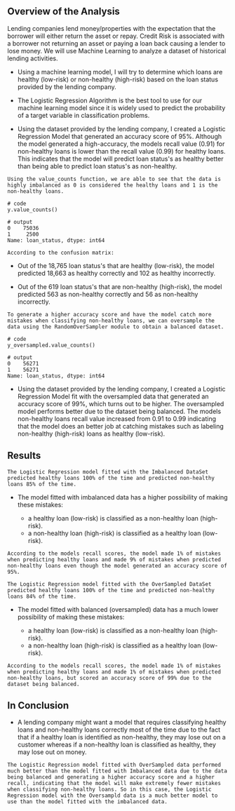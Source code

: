 
## **Overview of the Analysis**

Lending companies lend money/properties with the expectation that the borrower will either return the asset or repay. Credit Risk is associated with a borrower not returning an asset or paying a loan back causing a lender to lose money. We will use Machine Learning to analyze a dataset of historical lending activities.


* Using a machine learning model, I will try to determine which loans are healthy (low-risk) or non-healthy (high-risk) based on the loan status provided by the lending company. 

* The Logistic Regression Algorithm is the best tool to use for our machine learning model since it is widely used to predict the probability of a target variable in classification problems.  

* Using the dataset provided by the lending company, I created a Logistic Regression Model that generated an accuracy score of 95%. Although the model generated a high-accuracy, the models recall value (0.91) for non-healthy loans is lower than the recall value (0.99) for healthy loans. This indicates that the model will predict loan status's as healthy better than being able to predict loan status's as non-healthy. 


`Using the value_counts function, we are able to see that the data is highly imbalanced as 0 is considered the healthy loans and 1 is the non-healthy loans.`

```
# code
y.value_counts()

# output
0    75036
1     2500
Name: loan_status, dtype: int64
```

`According to the confusion matrix:`

* Out of the 18,765 loan status's that are healthy (low-risk), the model predicted 18,663 as 
   healthy correctly and 102 as healthy incorrectly. 

* Out of the 619 loan status's that are non-healthy (high-risk), the model 
   predicted 563 as non-healthy correctly and 56 as non-healthy incorrectly.


`To generate a higher accuracy score and have the model catch more mistakes when classifying non-healthy loans, we can oversample the data using the RandomOverSampler module to obtain a balanced dataset.`

```
# code
y_oversampled.value_counts()

# output
0    56271
1    56271
Name: loan_status, dtype: int64
```

  * Using the dataset provided by the lending company, I created a Logistic Regression Model fit with the oversampled data that generated an accuracy score of 99%, which turns out to be higher. The oversampled model performs better due to the dataset being balanced. The models non-healthy loans recall value increased from 0.91 to 0.99 indicating that the model does an better job at catching mistakes such as labeling non-healthy (high-risk) loans as healthy (low-risk).


## Results

`The Logistic Regression model fitted with the Imbalanced DataSet predicted healthy loans 100% of the time and predicted non-healthy loans 85% of the time.`


* The model fitted with imbalanced data has a higher possibility of making these mistakes: 

  * a healthy loan (low-risk) is classified as a non-healthy loan (high-risk).
  * a non-healthy loan (high-risk) is classified as a healthy loan (low-risk).


`According to the models recall scores, the model made 1% of mistakes when predicting healthy loans and made 9% of mistakes when predicted non-healthy loans even though the model generated an accuracy score of 95%.`



`The Logistic Regression model fitted with the OverSampled DataSet predicted healthy loans 100% of the time and predicted non-healthy loans 84% of the time.`



* The model fitted with balanced (oversampled) data has a much lower possibility of making these mistakes: 

  * a healthy loan (low-risk) is classified as a non-healthy loan (high-risk).
  * a non-healthy loan (high-risk) is classified as a healthy loan (low-risk).


`According to the models recall scores, the model made 1% of mistakes when predicting healthy loans and made 1% of mistakes when predicted non-healthy loans, but scored an accuracy score of 99% due to the dataset being balanced.`


## In Conclusion

* A lending company might want a model that requires classifying healthy loans and non-healthy loans correctly most of the time due to the fact that if a healthy loan is identified as non-healthy, they may lose out on a customer whereas if a non-healthy loan is classified as healthy, they may lose out on money. 

`The Logistic Regression model fitted with OverSampled data performed much better than the model fitted with Imbalanced data due to the data being balanced and generating a higher accuracy score and a higher recall, indicating that the model will make extremely fewer mistakes when classifying non-healthy loans. So in this case, the Logistic Regression model with the Oversampld data is a much better model to use than the model fitted with the imbalanced data.`


  
